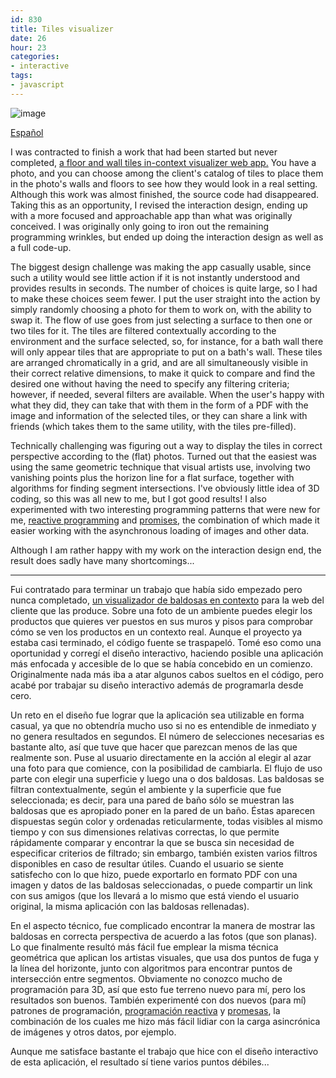 ```yaml
---
id: 830
title: Tiles visualizer
date: 26
hour: 23
categories:
- interactive
tags:
- javascript
---
```


![image](http://blog.agj.cl/wp-content/uploads/2013/10/cordilleravis.jpg "Cordillera Vis")

[Español](http://blog.agj.cl/2013/10/tiles-visualizer/#language)

I was contracted to finish a work that had been started but never completed, [a floor and wall tiles in-context visualizer web app.](http://www.cordillera.cl/flash.php) You have a photo, and you can choose among the client's catalog of tiles to place them in the photo's walls and floors to see how they would look in a real setting. Although this work was almost finished, the source code had disappeared. Taking this as an opportunity, I revised the interaction design, ending up with a more focused and approachable app than what was originally conceived. I was originally only going to iron out the remaining programming wrinkles, but ended up doing the interaction design as well as a full code-up.

The biggest design challenge was making the app casually usable, since such a utility would see little action if it is not instantly understood and provides results in seconds. The number of choices is quite large, so I had to make these choices seem fewer. I put the user straight into the action by simply randomly choosing a photo for them to work on, with the ability to swap it. The flow of use goes from just selecting a surface to then one or two tiles for it. The tiles are filtered contextually according to the environment and the surface selected, so, for instance, for a bath wall there will only appear tiles that are appropriate to put on a bath's wall. These tiles are arranged chromatically in a grid, and are all simultaneously visible in their correct relative dimensions, to make it quick to compare and find the desired one without having the need to specify any filtering criteria; however, if needed, several filters are available. When the user's happy with what they did, they can take that with them in the form of a PDF with the image and information of the selected tiles, or they can share a link with friends (which takes them to the same utility, with the tiles pre-filled).

Technically challenging was figuring out a way to display the tiles in correct perspective according to the (flat) photos. Turned out that the easiest was using the same geometric technique that visual artists use, involving two vanishing points plus the horizon line for a flat surface, together with algorithms for finding segment intersections. I've obviously little idea of 3D coding, so this was all new to me, but I got good results! I also experimented with two interesting programming patterns that were new for me, [reactive programming](http://en.wikipedia.org/wiki/Reactive_programming) and [promises,](http://domenic.me/2012/10/14/youre-missing-the-point-of-promises/) the combination of which made it easier working with the asynchronous loading of images and other data.

Although I am rather happy with my work on the interaction design end, the result does sadly have many shortcomings...<!-- more -->

---

<!-- language -->

Fui contratado para terminar un trabajo que había sido empezado pero nunca completado, [un visualizador de baldosas en contexto](http://www.cordillera.cl/flash.php) para la web del cliente que las produce. Sobre una foto de un ambiente puedes elegir los productos que quieres ver puestos en sus muros y pisos para comprobar cómo se ven los productos en un contexto real. Aunque el proyecto ya estaba casi terminado, el código fuente se traspapeló. Tomé eso como una oportunidad y corregí el diseño interactivo, haciendo posible una aplicación más enfocada y accesible de lo que se había concebido en un comienzo. Originalmente nada más iba a atar algunos cabos sueltos en el código, pero acabé por trabajar su diseño interactivo además de programarla desde cero.

Un reto en el diseño fue lograr que la aplicación sea utilizable en forma casual, ya que no obtendría mucho uso si no es entendible de inmediato y no genera resultados en segundos. El número de selecciones necesarias es bastante alto, así que tuve que hacer que parezcan menos de las que realmente son. Puse al usuario directamente en la acción al elegir al azar una foto para que comience, con la posibilidad de cambiarla. El flujo de uso parte con elegir una superficie y luego una o dos baldosas. Las baldosas se filtran contextualmente, según el ambiente y la superficie que fue seleccionada; es decir, para una pared de baño sólo se muestran las baldosas que es apropiado poner en la pared de un baño. Éstas aparecen dispuestas según color y ordenadas reticularmente, todas visibles al mismo tiempo y con sus dimensiones relativas correctas, lo que permite rápidamente comparar y encontrar la que se busca sin necesidad de especificar criterios de filtrado; sin embargo, también existen varios filtros disponibles en caso de resultar útiles. Cuando el usuario se siente satisfecho con lo que hizo, puede exportarlo en formato PDF con una imagen y datos de las baldosas seleccionadas, o puede compartir un link con sus amigos (que los llevará a lo mismo que está viendo el usuario original, la misma aplicación con las baldosas rellenadas).

En el aspecto técnico, fue complicado encontrar la manera de mostrar las baldosas en correcta perspectiva de acuerdo a las fotos (que son planas). Lo que finalmente resultó más fácil fue emplear la misma técnica geométrica que aplican los artistas visuales, que usa dos puntos de fuga y la línea del horizonte, junto con algoritmos para encontrar puntos de intersección entre segmentos. Obviamente no conozco mucho de programación para 3D, así que esto fue terreno nuevo para mí, pero los resultados son buenos. También experimenté con dos nuevos (para mí) patrones de programación, [programación reactiva](http://en.wikipedia.org/wiki/Reactive_programming) y [promesas](http://domenic.me/2012/10/14/youre-missing-the-point-of-promises/), la combinación de los cuales me hizo más fácil lidiar con la carga asincrónica de imágenes y otros datos, por ejemplo.

Aunque me satisface bastante el trabajo que hice con el diseño interactivo de esta aplicación, el resultado sí tiene varios puntos débiles...
